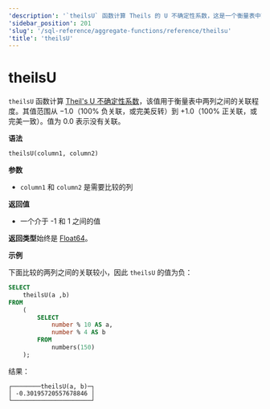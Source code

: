 ```yaml
---
'description': '`theilsU` 函数计算 Theils 的 U 不确定性系数，这是一个衡量表中两个列之间关联的值。'
'sidebar_position': 201
'slug': '/sql-reference/aggregate-functions/reference/theilsu'
'title': 'theilsU'
---
```



# theilsU

`theilsU` 函数计算 [Theil's U 不确定性系数](https://en.wikipedia.org/wiki/Contingency_table#Uncertainty_coefficient)，该值用于衡量表中两列之间的关联程度。其值范围从 −1.0（100% 负关联，或完美反转）到 +1.0（100% 正关联，或完美一致）。值为 0.0 表示没有关联。

**语法**

```sql
theilsU(column1, column2)
```

**参数**

- `column1` 和 `column2` 是需要比较的列

**返回值**

- 一个介于 -1 和 1 之间的值

**返回类型**始终是 [Float64](../../../sql-reference/data-types/float.md)。

**示例**

下面比较的两列之间的关联较小，因此 `theilsU` 的值为负：

```sql
SELECT
    theilsU(a ,b)
FROM
    (
        SELECT
            number % 10 AS a,
            number % 4 AS b
        FROM
            numbers(150)
    );
```

结果：

```response
┌────────theilsU(a, b)─┐
│ -0.30195720557678846 │
└──────────────────────┘
```
